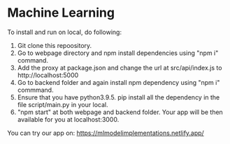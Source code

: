 # Machine Learning

To install and run on local, do following: 
<ol>
<li> Git clone this repoository. </li>
<li> Go to webpage directory and npm install dependencies using "npm i" command. </li>
<li> Add the proxy at package.json and change the url at src/api/index.js to http://localhost:5000 </li>
<li> Go to backend folder and again install npm dependency using "npm i" commmand. </li>
<li> Ensure that you have python3.9.5. pip install all the dependency in the file script/main.py in your local.</li>
<li>"npm start" at both webpage and backend folder. Your app will be then available for you at localhost:3000. </li>
</ol> 

You can try our app on: https://mlmodelimplementations.netlify.app/
